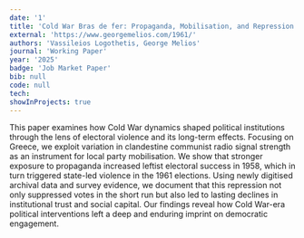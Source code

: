 ```yaml
---
date: '1'
title: 'Cold War Bras de fer: Propaganda, Mobilisation, and Repression in Greece'
external: 'https://www.georgemelios.com/1961/'
authors: 'Vassileios Logothetis, George Melios'
journal: 'Working Paper'
year: '2025'
badge: 'Job Market Paper'
bib: null
code: null
tech:
showInProjects: true
---
```


This paper examines how Cold War dynamics shaped political institutions through the lens of electoral
violence and its long-term effects. Focusing on Greece, we exploit variation in clandestine communist radio signal strength as an instrument for local party mobilisation. We show that stronger exposure to propaganda increased leftist electoral success in 1958, which in turn triggered state-led violence in the 1961 elections. Using newly digitised archival data and survey evidence, we document that this repression not only suppressed votes in the short run but also led to lasting declines in institutional trust and social capital. Our findings reveal how Cold War-era political interventions left a deep and enduring imprint on democratic engagement.
